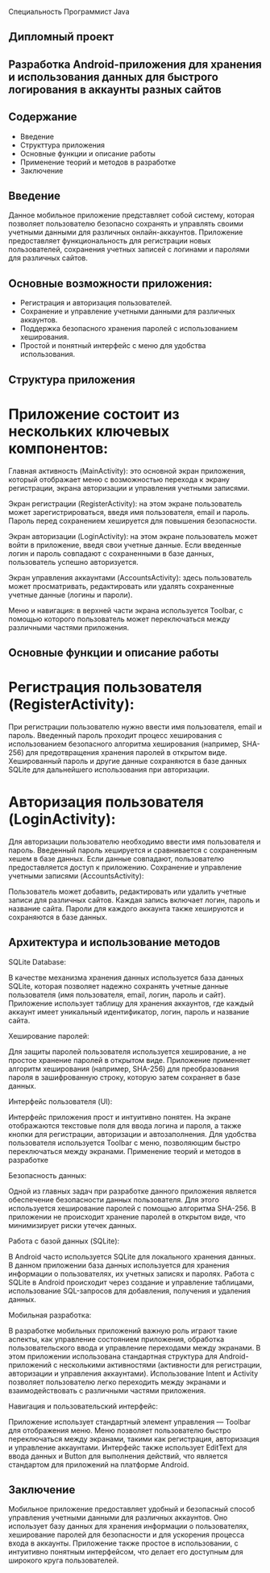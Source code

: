 Специальность Программист Java

## Дипломный проект
## Разработка Android-приложения для хранения и использования данных для быстрого логирования в аккаунты разных сайтов

## Содержание
* Введение 
* Структтура приложения
* Основные функции и описание работы
* Применение теорий и методов в разработке
* Заключение

## Введение
Данное мобильное приложение представляет собой систему, которая позволяет пользователю безопасно сохранять и управлять своими учетными данными для различных онлайн-аккаунтов. Приложение предоставляет функциональность для регистрации новых пользователей, сохранения учетных записей с логинами и паролями для различных сайтов.

## Основные возможности приложения:

* Регистрация и авторизация пользователей.
* Сохранение и управление учетными данными для различных аккаунтов.
* Поддержка безопасного хранения паролей с использованием хеширования.
* Простой и понятный интерфейс с меню для удобства использования.

## Структура приложения
# Приложение состоит из нескольких ключевых компонентов:

Главная активность (MainActivity): это основной экран приложения, который отображает меню с возможностью перехода к экрану регистрации, экрана авторизации и управления учетными записями.

Экран регистрации (RegisterActivity): на этом экране пользователь может зарегистрироваться, введя имя пользователя, email и пароль. Пароль перед сохранением хешируется для повышения безопасности.

Экран авторизации (LoginActivity): на этом экране пользователь может войти в приложение, введя свои учетные данные. Если введенные логин и пароль совпадают с сохраненными в базе данных, пользователь успешно авторизуется.

Экран управления аккаунтами (AccountsActivity): здесь пользователь может просматривать, редактировать или удалять сохраненные учетные данные (логины и пароли).

Меню и навигация: в верхней части экрана используется Toolbar, с помощью которого пользователь может переключаться между различными частями приложения.

## Основные функции и описание работы
# Регистрация пользователя (RegisterActivity):

При регистрации пользователю нужно ввести имя пользователя, email и пароль.
Введенный пароль проходит процесс хеширования с использованием безопасного алгоритма хеширования (например, SHA-256) для предотвращения хранения паролей в открытом виде.
Хешированный пароль и другие данные сохраняются в базе данных SQLite для дальнейшего использования при авторизации.

# Авторизация пользователя (LoginActivity):

Для авторизации пользователю необходимо ввести имя пользователя и пароль.
Введенный пароль хешируется и сравнивается с сохраненным хешем в базе данных. Если данные совпадают, пользователю предоставляется доступ к приложению.
Сохранение и управление учетными записями (AccountsActivity):

Пользователь может добавить, редактировать или удалить учетные записи для различных сайтов. Каждая запись включает логин, пароль и название сайта.
Пароли для каждого аккаунта также хешируются и сохраняются в базе данных.

## Архитектура и использование методов
SQLite Database:

В качестве механизма хранения данных используется база данных SQLite, которая позволяет надежно сохранять учетные данные пользователя (имя пользователя, email, логин, пароль и сайт).
Приложение использует таблицу для хранения аккаунтов, где каждый аккаунт имеет уникальный идентификатор, логин, пароль и название сайта.

Хеширование паролей:

Для защиты паролей пользователя используется хеширование, а не простое хранение паролей в открытом виде.
Приложение применяет алгоритм хеширования (например, SHA-256) для преобразования пароля в зашифрованную строку, которую затем сохраняет в базе данных.

Интерфейс пользователя (UI):

Интерфейс приложения прост и интуитивно понятен. На экране отображаются текстовые поля для ввода логина и пароля, а также кнопки для регистрации, авторизации и автозаполнения.
Для удобства пользователя используется Toolbar с меню, позволяющим быстро переключаться между экранами.
Применение теорий и методов в разработке

Безопасность данных:

Одной из главных задач при разработке данного приложения является обеспечение безопасности данных пользователя. Для этого используется хеширование паролей с помощью алгоритма SHA-256.
В приложении не происходит хранение паролей в открытом виде, что минимизирует риски утечек данных.

Работа с базой данных (SQLite):

В Android часто используется SQLite для локального хранения данных. В данном приложении база данных используется для хранения информации о пользователях, их учетных записях и паролях.
Работа с SQLite в Android происходит через создание и управление таблицами, использование SQL-запросов для добавления, получения и удаления данных.

Мобильная разработка:

В разработке мобильных приложений важную роль играют такие аспекты, как управление состоянием приложения, обработка пользовательского ввода и управление переходами между экранами. В этом приложении использована стандартная структура для Android-приложений с несколькими активностями (активности для регистрации, авторизации и управления аккаунтами).
Использование Intent и Activity позволяет пользователю легко переходить между экранами и взаимодействовать с различными частями приложения.

Навигация и пользовательский интерфейс:

Приложение использует стандартный элемент управления — Toolbar для отображения меню. Меню позволяет пользователю быстро переключаться между экранами, такими как регистрация, авторизация и управление аккаунтами.
Интерфейс также использует EditText для ввода данных и Button для выполнения действий, что является стандартом для приложений на платформе Android.

## Заключение
Мобильное приложение предоставляет удобный и безопасный способ управления учетными данными для различных аккаунтов. Оно использует базу данных для хранения информации о пользователях, хеширование паролей для безопасности и для ускорения процесса входа в аккаунты. Приложение также простое в использовании, с интуитивно понятным интерфейсом, что делает его доступным для широкого круга пользователей.
